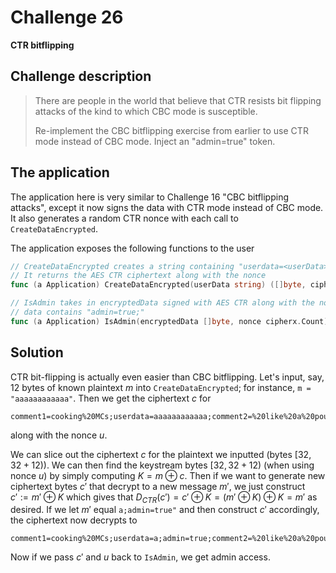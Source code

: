 # Challenge 26

**CTR bitflipping**

## Challenge description

> There are people in the world that believe that CTR resists bit flipping attacks of the kind to which CBC mode is susceptible.
> 
> Re-implement the CBC bitflipping exercise from earlier to use CTR mode instead of CBC mode. Inject an "admin=true" token.

## The application

The application here is very similar to Challenge 16 "CBC bitflipping attacks", except it now signs the data with CTR mode instead of CBC mode. It also generates a random CTR nonce with each call to `CreateDataEncrypted`.

The application exposes the following functions to the user

```go
// CreateDataEncrypted creates a string containing "userdata=<userData>;" signed with AES CTR.
// It returns the AES CTR ciphertext along with the nonce
func (a Application) CreateDataEncrypted(userData string) ([]byte, cipherx.Count)

// IsAdmin takes in encryptedData signed with AES CTR along with the nonce, and checks if the decrypted
// data contains "admin=true;"
func (a Application) IsAdmin(encryptedData []byte, nonce cipherx.Count) (bool, error)
```

## Solution

CTR bit-flipping is actually even easier than CBC bitflipping. Let's input, say, 12 bytes of known plaintext $m$ into `CreateDataEncrypted`; for instance, `m = "aaaaaaaaaaaa"`. Then we get the ciphertext $c$ for

```
comment1=cooking%20MCs;userdata=aaaaaaaaaaaa;comment2=%20like%20a%20pound%20of%20bacon
```

along with the nonce $u$.

We can slice out the ciphertext $c$ for the plaintext we inputted (bytes $[32, 32+12)$). We can then find the keystream bytes $[32, 32+12)$ (when using nonce $u$) by simply computing $K = m \oplus c$. Then if we want to generate new ciphertext bytes $c'$ that decrypt to a new message $m'$, we just construct $c' := m' \oplus K$ which gives that $D_{CTR}(c') = c' \oplus K = (m' \oplus K) \oplus K = m'$ as desired. If we let $m'$ equal `a;admin=true"` and then construct $c'$ accordingly, the ciphertext now decrypts to

```
comment1=cooking%20MCs;userdata=a;admin=true;comment2=%20like%20a%20pound%20of%20bacon
```

Now if we pass $c'$ and $u$ back to `IsAdmin`, we get admin access.
